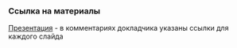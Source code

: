 ### Ссылка на материалы
[Презентация](https://docs.google.com/presentation/d/1Ra6mupBY27zfoK9njn7g7jTiN0E8TMFPFUR6BAi1Ixg/edit?usp=sharing) - в комментариях докладчика указаны ссылки для каждого слайда